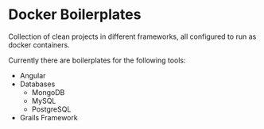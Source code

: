 # Docker Boilerplates

Collection of clean projects in different frameworks, all configured to run as docker containers.

Currently there are boilerplates for the following tools:

* Angular
* Databases
  * MongoDB
  * MySQL
  * PostgreSQL
* Grails Framework

